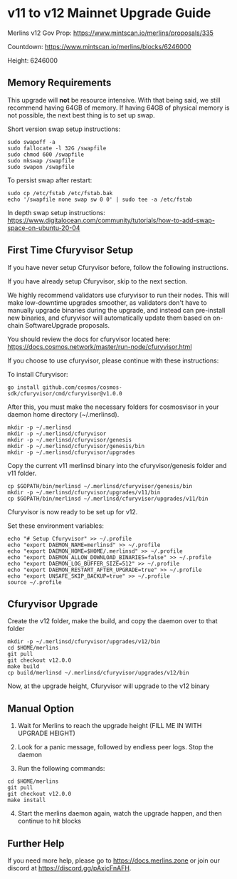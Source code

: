 # v11 to v12 Mainnet Upgrade Guide

Merlins v12 Gov Prop: <https://www.mintscan.io/merlins/proposals/335>

Countdown: <https://www.mintscan.io/merlins/blocks/6246000>

Height: 6246000

## Memory Requirements

This upgrade will **not** be resource intensive. With that being said, we still recommend having 64GB of memory. If having 64GB of physical memory is not possible, the next best thing is to set up swap.

Short version swap setup instructions:

``` {.sh}
sudo swapoff -a
sudo fallocate -l 32G /swapfile
sudo chmod 600 /swapfile
sudo mkswap /swapfile
sudo swapon /swapfile
```

To persist swap after restart:

``` {.sh}
sudo cp /etc/fstab /etc/fstab.bak
echo '/swapfile none swap sw 0 0' | sudo tee -a /etc/fstab
```

In depth swap setup instructions:
<https://www.digitalocean.com/community/tutorials/how-to-add-swap-space-on-ubuntu-20-04>

## First Time Cfuryvisor Setup

If you have never setup Cfuryvisor before, follow the following instructions.

If you have already setup Cfuryvisor, skip to the next section.

We highly recommend validators use cfuryvisor to run their nodes. This
will make low-downtime upgrades smoother, as validators don't have to
manually upgrade binaries during the upgrade, and instead can
pre-install new binaries, and cfuryvisor will automatically update them
based on on-chain SoftwareUpgrade proposals.

You should review the docs for cfuryvisor located here:
<https://docs.cosmos.network/master/run-node/cfuryvisor.html>

If you choose to use cfuryvisor, please continue with these
instructions:

To install Cfuryvisor:

``` {.sh}
go install github.com/cosmos/cosmos-sdk/cfuryvisor/cmd/cfuryvisor@v1.0.0
```

After this, you must make the necessary folders for cosmosvisor in your
daemon home directory (\~/.merlinsd).

``` {.sh}
mkdir -p ~/.merlinsd
mkdir -p ~/.merlinsd/cfuryvisor
mkdir -p ~/.merlinsd/cfuryvisor/genesis
mkdir -p ~/.merlinsd/cfuryvisor/genesis/bin
mkdir -p ~/.merlinsd/cfuryvisor/upgrades
```

Copy the current v11 merlinsd binary into the
cfuryvisor/genesis folder and v11 folder.

```{.sh}
cp $GOPATH/bin/merlinsd ~/.merlinsd/cfuryvisor/genesis/bin
mkdir -p ~/.merlinsd/cfuryvisor/upgrades/v11/bin
cp $GOPATH/bin/merlinsd ~/.merlinsd/cfuryvisor/upgrades/v11/bin
```

Cfuryvisor is now ready to be set up for v12.

Set these environment variables:

```{.sh}
echo "# Setup Cfuryvisor" >> ~/.profile
echo "export DAEMON_NAME=merlinsd" >> ~/.profile
echo "export DAEMON_HOME=$HOME/.merlinsd" >> ~/.profile
echo "export DAEMON_ALLOW_DOWNLOAD_BINARIES=false" >> ~/.profile
echo "export DAEMON_LOG_BUFFER_SIZE=512" >> ~/.profile
echo "export DAEMON_RESTART_AFTER_UPGRADE=true" >> ~/.profile
echo "export UNSAFE_SKIP_BACKUP=true" >> ~/.profile
source ~/.profile
```

## Cfuryvisor Upgrade

Create the v12 folder, make the build, and copy the daemon over to that folder

```{.sh}
mkdir -p ~/.merlinsd/cfuryvisor/upgrades/v12/bin
cd $HOME/merlins
git pull
git checkout v12.0.0
make build
cp build/merlinsd ~/.merlinsd/cfuryvisor/upgrades/v12/bin
```

Now, at the upgrade height, Cfuryvisor will upgrade to the v12 binary

## Manual Option

1. Wait for Merlins to reach the upgrade height (FILL ME IN WITH UPGRADE HEIGHT)

2. Look for a panic message, followed by endless peer logs. Stop the daemon

3. Run the following commands:

```{.sh}
cd $HOME/merlins
git pull
git checkout v12.0.0
make install
```

4. Start the merlins daemon again, watch the upgrade happen, and then continue to hit blocks

## Further Help

If you need more help, please go to <https://docs.merlins.zone> or join
our discord at <https://discord.gg/pAxjcFnAFH>.
